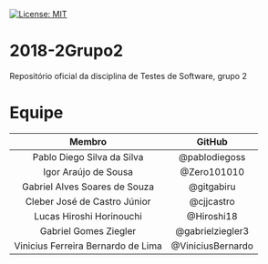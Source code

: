 [![License: MIT](https://img.shields.io/badge/License-MIT-blue.svg)](https://opensource.org/licenses/MIT)

# 2018-2Grupo2


Repositório oficial da disciplina de Testes de Software, grupo 2

# Equipe
|               Membro              |       GitHub      |
|:---------------------------------:|:-----------------:|
|Pablo Diego Silva da Silva|@pablodiegoss|
|Igor Araújo de Sousa |@Zero101010|
|Gabriel Alves Soares de Souza |@gitgabiru|
|Cleber José de Castro Júnior |@cjjcastro|
|Lucas Hiroshi Horinouchi |@Hiroshi18|
|Gabriel Gomes Ziegler |@gabrielziegler3|
|Vinicius Ferreira Bernardo de Lima|@ViniciusBernardo|
